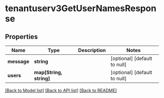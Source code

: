 # tenantuserv3GetUserNamesResponse

## Properties
Name | Type | Description | Notes
------------ | ------------- | ------------- | -------------
**message** | **string** |  | [optional] [default to null]
**users** | **map[String, string]** |  | [optional] [default to null]

[[Back to Model list]](../README.md#documentation-for-models) [[Back to API list]](../README.md#documentation-for-api-endpoints) [[Back to README]](../README.md)



